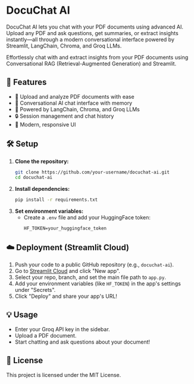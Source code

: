 # DocuChat AI

DocuChat AI lets you chat with your PDF documents using advanced AI. Upload any PDF and ask questions, get summaries, or extract insights instantly—all through a modern conversational interface powered by Streamlit, LangChain, Chroma, and Groq LLMs.

Effortlessly chat with and extract insights from your PDF documents using Conversational RAG (Retrieval-Augmented Generation) and Streamlit.

## 🚀 Features
- 📄 Upload and analyze PDF documents with ease
- 💬 Conversational AI chat interface with memory
- 🤖 Powered by LangChain, Chroma, and Groq LLMs
- 🔒 Session management and chat history
- 🎨 Modern, responsive UI

## 🛠️ Setup
1. **Clone the repository:**
   ```bash
   git clone https://github.com/your-username/docuchat-ai.git
   cd docuchat-ai
   ```
2. **Install dependencies:**
   ```bash
   pip install -r requirements.txt
   ```
3. **Set environment variables:**
   - Create a `.env` file and add your HuggingFace token:
     ```env
     HF_TOKEN=your_huggingface_token
     ```

## ☁️ Deployment (Streamlit Cloud)
1. Push your code to a public GitHub repository (e.g., `docuchat-ai`).
2. Go to [Streamlit Cloud](https://streamlit.io/cloud) and click "New app".
3. Select your repo, branch, and set the main file path to `app.py`.
4. Add your environment variables (like `HF_TOKEN`) in the app's settings under "Secrets".
5. Click "Deploy" and share your app's URL!

## 💡 Usage
- Enter your Groq API key in the sidebar.
- Upload a PDF document.
- Start chatting and ask questions about your document!

## 📄 License
This project is licensed under the MIT License. 
